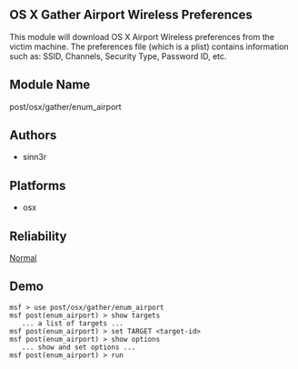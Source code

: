 ## OS X Gather Airport Wireless Preferences

This module will download OS X Airport Wireless preferences 
from the victim machine. The preferences file (which is a 
plist) contains information such as: SSID, Channels, 
Security Type, Password ID, etc.


## Module Name
post/osx/gather/enum_airport

## Authors
* sinn3r





## Platforms
* osx

## Reliability
[Normal](https://github.com/rapid7/metasploit-framework/wiki/Exploit-Ranking)

## Demo

```
msf > use post/osx/gather/enum_airport
msf post(enum_airport) > show targets
   ... a list of targets ...
msf post(enum_airport) > set TARGET <target-id>
msf post(enum_airport) > show options
   ... show and set options ...
msf post(enum_airport) > run
```
    
    
